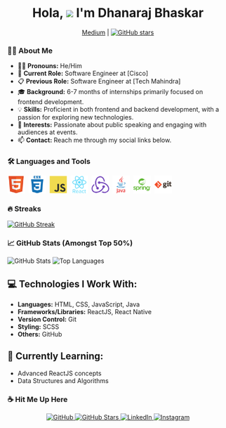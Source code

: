 <h1 align="center">Hola, <img src="https://media.giphy.com/media/hvRJCLFzcasrR4ia7z/giphy.gif" width="30px"/> I'm Dhanaraj Bhaskar</h1> 

<p align="center">
    <a href="https://medium.com/@dhanarajbhaskar">Medium</a> | 
    <a href="https://github.com/Dhanarajb">
        <img src="https://img.shields.io/github/stars/Dhanarajb?style=social" alt="GitHub stars">
    </a>
</p>

### :man_technologist: About Me 
- 👨‍💻 **Pronouns:** He/Him
- 💼 **Current Role:** Software Engineer at [Cisco]
- 📋 **Previous Role:** Software Engineer at [Tech Mahindra]
- 🎓 **Background:** 6-7 months of internships primarily focused on frontend development.
- 💡 **Skills:** Proficient in both frontend and backend development, with a passion for exploring new technologies.
- 🎤 **Interests:** Passionate about public speaking and engaging with audiences at events.
- 📫 **Contact:** Reach me through my social links below.

### :hammer_and_wrench: Languages and Tools 
<div>
  <img src="https://github.com/devicons/devicon/blob/master/icons/html5/html5-original.svg" title="HTML5" alt="HTML" width="40" height="40"/>&nbsp;
  <img src="https://github.com/devicons/devicon/blob/master/icons/css3/css3-plain-wordmark.svg" title="CSS3" alt="CSS" width="40" height="40"/>&nbsp;
  <img src="https://github.com/devicons/devicon/blob/master/icons/javascript/javascript-original.svg" title="JavaScript" alt="JavaScript" width="40" height="40"/>&nbsp;
  <img src="https://github.com/devicons/devicon/blob/master/icons/react/react-original-wordmark.svg" title="React" alt="React" width="40" height="40"/>&nbsp;
  <img src="https://github.com/devicons/devicon/blob/master/icons/redux/redux-original.svg" title="Redux" alt="Redux" width="40" height="40"/>&nbsp;
  <img src="https://github.com/devicons/devicon/blob/master/icons/java/java-original-wordmark.svg" title="Java" alt="Java" width="40" height="40"/>&nbsp;
  <img src="https://github.com/devicons/devicon/blob/master/icons/spring/spring-original-wordmark.svg" title="Spring" alt="Spring" width="40" height="40"/>&nbsp;
  <img src="https://github.com/devicons/devicon/blob/master/icons/git/git-original-wordmark.svg" title="Git" alt="Git" width="40" height="40"/>
</div>

### :fire: Streaks 
[![GitHub Streak](http://github-readme-streak-stats.herokuapp.com?user=Dhanarajb)](https://git.io/streak-stats)  

### 📈 GitHub Stats (Amongst Top 50%)
![GitHub Stats](https://github-readme-stats.vercel.app/api?username=Dhanarajb&show_icons=true&hide=issues,prs)
![Top Languages](https://github-readme-stats.vercel.app/api/top-langs/?username=Dhanarajb&layout=compact&langs_count=4)

## 💻 Technologies I Work With:
- **Languages:** HTML, CSS, JavaScript, Java
- **Frameworks/Libraries:** ReactJS, React Native
- **Version Control:** Git
- **Styling:** SCSS
- **Others:** GitHub

## 🌱 Currently Learning:
- Advanced ReactJS concepts
- Data Structures and Algorithms

### :coffee: Hit Me Up Here
<p align="center">
	<a href="https://github.com/Dhanarajb" alt="Github" title="GitHub">
       <img src="https://img.shields.io/badge/For_More_Useful_Repos-15k?style=for-the-badge&color=2088FF&logo=github&logoColor=fff" alt="GitHub"/>
    </a>
    <a href="https://github.com/Dhanarajb/Dhanarajb" alt="Github Stars" title="Star My Repo">
        <img src="https://img.shields.io/badge/Shower_stars_if_you_like_my_repos-15k?style=for-the-badge&color=ffd000&logo=apachespark&logoColor=black" alt="GitHub Stars"/>
    </a>
    <a href="https://www.linkedin.com/in/dhanaraj-bhaskar-532111b9/">
        <img src="https://img.shields.io/badge/For_Professional_Updates-15k?style=for-the-badge&color=0a66c2&logo=linkedin" alt="LinkedIn"/>
    </a>
    <a href="https://www.instagram.com/dhanaraj_bhaskar/">
        <img src="https://img.shields.io/badge/For_Personal_Updates-2k?style=for-the-badge&color=E4405F&logo=instagram&logoColor=fff" alt="Instagram"/>
    </a>
</p>
